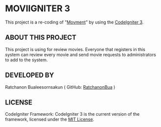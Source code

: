 # MOVIIGNITER 3
This project is a re-coding of "[Movment](https://github.com/kewaleeeiei/movment)" by using the [CodeIgniter 3](https://codeigniter.com).

## ABOUT THIS PROJECT
This project is using for review movies. Everyone that registers in this system can review every movie and send movie requests to administrators to add to the system.

## DEVELOPED BY
Ratchanon Bualeesornsakun ( GitHub: [RatchanonBua](https://github.com/RatchanonBua) )

## LICENSE
CodeIgniter Framework: CodeIgniter 3 is the current version of the framework, licensed under the [MIT License](https://github.com/bcit-ci/CodeIgniter/blob/develop/license.txt).